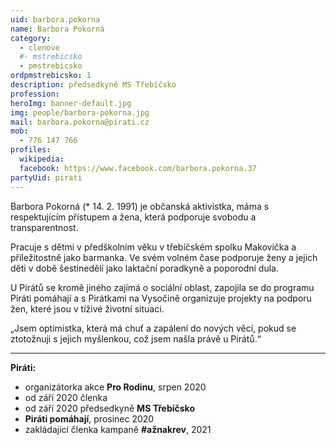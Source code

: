 ```yaml
---
uid: barbora.pokorna
name: Barbora Pokorná
category:
  - clenove
  #- mstrebicsko
  - pmstrebicsko
ordpmstrebicsko: 1
description: předsedkyně MS Třebíčsko
profession:
heroImg: banner-default.jpg
img: people/barbora-pokorna.jpg
mail: barbora.pokorna@pirati.cz
mob:
  - 776 147 766
profiles:
  wikipedia:
  facebook: https://www.facebook.com/barbora.pokorna.37
partyUid: pirati
---
```


Barbora Pokorná  (* 14. 2. 1991) je občanská aktivistka, máma s respektujícím přístupem a žena, která podporuje svobodu a transparentnost.

Pracuje s dětmi v předškolním věku v třebíčském spolku Makovička a příležitostně jako barmanka. Ve svém volném čase podporuje ženy a jejich děti v době šestinedělí jako laktační poradkyně a poporodní dula.

U Pirátů se kromě jiného zajímá o sociální oblast, zapojila se do programu Piráti pomáhají a s Pirátkami na Vysočině organizuje projekty na podporu žen, které jsou v tíživé životní situaci.

„Jsem optimistka, která má chuť a zapálení do nových věcí, pokud se ztotožnuji s jejich myšlenkou, což jsem našla právě u Pirátů.“

---
**Piráti:**
* organizátorka akce **Pro Rodinu**, srpen 2020
*	od září 2020 členka
*	od září 2020 předsedkyně **MS Třebíčsko**
*	**Piráti pomáhají**, prosinec 2020
*	zakládající členka kampaně **#ažnakrev**, 2021
